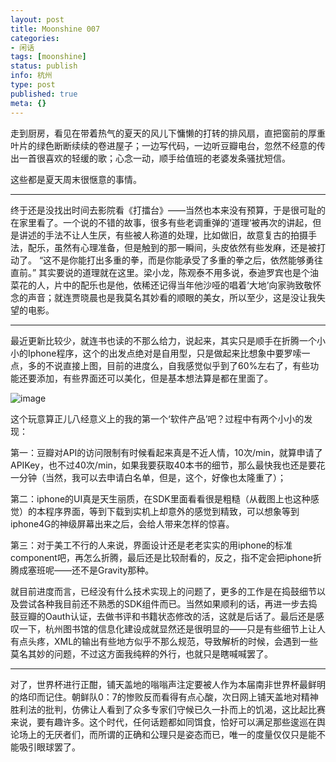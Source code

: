 ```yaml
---
layout: post
title: Moonshine 007
categories:
- 闲话
tags: [moonshine]
status: publish
info: 杭州
type: post
published: true
meta: {}
---
```

走到厨房，看见在带着热气的夏天的风儿下慵懒的打转的排风扇，直把窗前的厚重叶片的绿色断断续续的卷进屋子；一边写代码，一边听豆瓣电台，忽然不经意的传出一首很喜欢的轻缓的歌；心念一动，顺手给值班的老婆发条骚扰短信。

这些都是夏天周末很惬意的事情。

----

终于还是没找出时间去影院看《打擂台》——当然也本来没有预算，于是很可耻的在家里看了。一个说的不错的故事，很多有些老调重弹的‘道理‘被再次的讲起，但是讲述的手法不让人生厌，有些被人称道的处理，比如做旧，故意复古的拍摄手法，配乐，虽然有心理准备，但是触到的那一瞬间，头皮依然有些发麻，还是被打动了。   “这不是你能打出多重的拳，而是你能承受了多重的拳之后，依然能够勇往直前。”  其实要说的道理就在这里。梁小龙，陈观泰不用多说，泰迪罗宾也是个油菜花的人，片中的配乐也是他，依稀还记得当年他沙哑的唱着‘大地’向家驹致敬怀念的声音；就连贾晓晨也是我莫名其妙看的顺眼的美女，所以至少，这是没让我失望的电影。

----

最近更新比较少，就连书也读的不那么给力，说起来，其实只是顺手在折腾一个小小的Iphone程序，这个的出发点绝对是自用型，只是做起来比想象中要罗嗦一点，多的不说直接上图，目前的进度么，自我感觉似乎到了60%左右了，有些功能还要添加，有些界面还可以美化，但是基本想法算是都在里面了。 

![image](http://farm2.static.flickr.com/1237/4723041228_b238bca1ce_b.jpg)

这个玩意算正儿八经意义上的我的第一个‘软件产品’吧？过程中有两个小小的发现：

第一：豆瓣对API的访问限制有时候看起来真是不近人情，10次/min，就算申请了APIKey，也不过40次/min，如果我要获取40本书的细节，那么最快我也还是要花一分钟（当然，我可以去申请白名单，但是，这个，好像也太隆重了）；

第二：iphone的UI真是天生丽质，在SDK里面看看很是粗糙（从截图上也这种感觉）的本程序界面，等到下载到实机上却意外的感觉到精致，可以想象等到iphone4G的神级屏幕出来之后，会给人带来怎样的惊喜。

第三：对于美工不行的人来说，界面设计还是老老实实的用iphone的标准component吧，再怎么折腾，最后还是比较耐看的，反之，指不定会把iphone折腾成塞班呢——还不是Gravity那种。

就目前进度而言，已经没有什么技术实现上的问题了，更多的工作是在捣鼓细节以及尝试各种我目前还不熟悉的SDK组件而已。当然如果顺利的话，再进一步去捣鼓豆瓣的Oauth认证，去做书评和书籍状态修改的活，这就是后话了。最后还是感叹一下，杭州图书馆的信息化建设成就显然还是很明显的——只是有些细节上让人有点头疼，XML的输出有些地方似乎不那么规范，导致解析的时候，会遇到一些莫名其妙的问题，不过这方面我纯粹的外行，也就只是瞎喊喊罢了。

----

对了，世界杯进行正酣，铺天盖地的嗡嗡声注定要被人作为本届南非世界杯最鲜明的烙印而记住。朝鲜队0：7的惨败反而看得有点心酸，次日网上铺天盖地对精神胜利法的批判，仿佛让人看到了众多专家们守候已久一扑而上的饥渴，这比起比赛来说，要有趣许多。这个时代，任何话题都如同饵食，恰好可以满足那些逡巡在舆论场上的无厌者们，而所谓的正确和公理只是姿态而已，唯一的度量仅仅只是能不能吸引眼球罢了。


